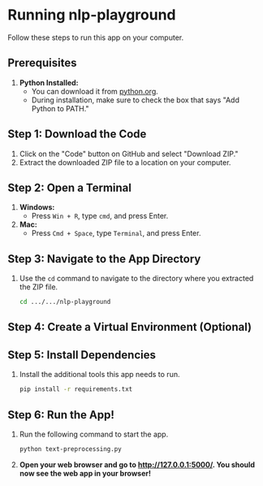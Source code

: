 # Running nlp-playground

 Follow these steps to run this app on your computer.

## Prerequisites

1. **Python Installed:**
    - You can download it from [python.org](https://www.python.org/downloads/).
    - During installation, make sure to check the box that says "Add Python to PATH."

## Step 1: Download the Code

1. Click on the "Code" button on GitHub and select "Download ZIP."
2. Extract the downloaded ZIP file to a location on your computer.

## Step 2: Open a Terminal

1. **Windows:**
    - Press `Win + R`, type `cmd`, and press Enter.
2. **Mac:**
   - Press `Cmd + Space`, type `Terminal`, and press Enter.

## Step 3: Navigate to the App Directory

1. Use the `cd` command to navigate to the directory where you extracted the ZIP file.
   ```bash
   cd .../.../nlp-playground

## Step 4: Create a Virtual Environment (Optional)

## Step 5: Install Dependencies
1. Install the additional tools this app needs to run.
    ```bash
    pip install -r requirements.txt


## Step 6: Run the App!
1. Run the following command to start the app.
    ```bash
    python text-preprocessing.py
2. <b>Open your web browser and go to http://127.0.0.1:5000/. You should now see the web app in your browser!

